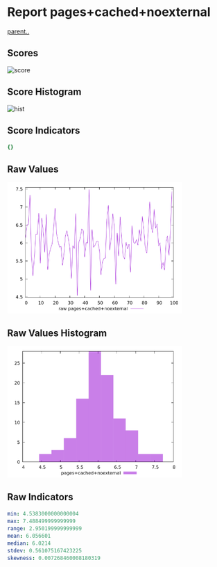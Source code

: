 # Report pages+cached+noexternal

[parent..](./..)  


## Scores

![score](./score.png)  

## Score Histogram

![hist](./hist.png)  

## Score Indicators

```yaml
{}

```

## Raw Values

![raw](./raw.png)  

## Raw Values Histogram

![raw hist](./raw_hist.png)  

## Raw Indicators

```yaml
min: 4.5383000000000004
max: 7.488499999999999
range: 2.950199999999999
mean: 6.056601
median: 6.0214
stdev: 0.561075167423225
skewness: 0.007268460008180319

```

<style>
  img {
    max-width: 80%;
  }
</style>
      
